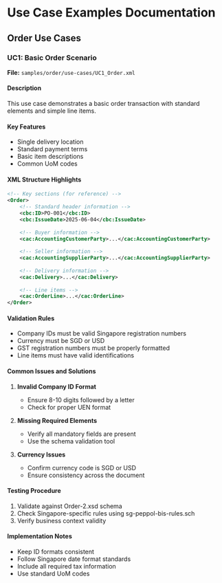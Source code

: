 # Use Case Examples Documentation

## Order Use Cases

### UC1: Basic Order Scenario
**File:** `samples/order/use-cases/UC1_Order.xml`

#### Description
This use case demonstrates a basic order transaction with standard elements and simple line items.

#### Key Features
- Single delivery location
- Standard payment terms
- Basic item descriptions
- Common UoM codes

#### XML Structure Highlights
```xml
<!-- Key sections (for reference) -->
<Order>
    <!-- Standard header information -->
    <cbc:ID>PO-001</cbc:ID>
    <cbc:IssueDate>2025-06-04</cbc:IssueDate>
    
    <!-- Buyer information -->
    <cac:AccountingCustomerParty>...</cac:AccountingCustomerParty>
    
    <!-- Seller information -->
    <cac:AccountingSupplierParty>...</cac:AccountingSupplierParty>
    
    <!-- Delivery information -->
    <cac:Delivery>...</cac:Delivery>
    
    <!-- Line items -->
    <cac:OrderLine>...</cac:OrderLine>
</Order>
```

#### Validation Rules
- Company IDs must be valid Singapore registration numbers
- Currency must be SGD or USD
- GST registration numbers must be properly formatted
- Line items must have valid identifications

#### Common Issues and Solutions
1. **Invalid Company ID Format**
   - Ensure 8-10 digits followed by a letter
   - Check for proper UEN format

2. **Missing Required Elements**
   - Verify all mandatory fields are present
   - Use the schema validation tool

3. **Currency Issues**
   - Confirm currency code is SGD or USD
   - Ensure consistency across the document

#### Testing Procedure
1. Validate against Order-2.xsd schema
2. Check Singapore-specific rules using sg-peppol-bis-rules.sch
3. Verify business context validity

#### Implementation Notes
- Keep ID formats consistent
- Follow Singapore date format standards
- Include all required tax information
- Use standard UoM codes
